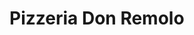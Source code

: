 # Pizzeria Don Remolo
<!-- ## Instalación
## Documentación
## Autores
- Alejandro Zapata
- Robert
- Ornella Meneghini
- Thay
- Agreguense por fa!!
## Licencia
El proyecto es open-source. -->